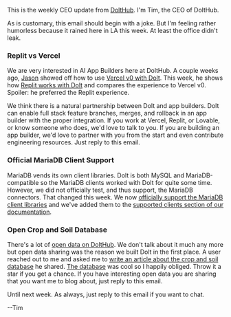 This is the weekly CEO update from [DoltHub](https://www.dolthub.com/). I'm Tim, the CEO of DoltHub. 

As is customary, this email should begin with a joke. But I'm feeling rather humorless because it rained here in LA this week. At least the office didn't leak.

### Replit vs Vercel

We are very interested in AI App Builders here at DoltHub. A couple weeks ago, [Jason](https://www.dolthub.com/team#jason) showed off how to use [Vercel v0 with Dolt](https://www.dolthub.com/blog/?q=vercel). This week, he shows how [Replit works with Dolt](https://www.dolthub.com/blog/2025-10-15-replit-works-with-dolt/) and compares the experience to Vercel v0. Spoiler: he preferred the Replit experience.

We think there is a natural partnership between Dolt and app builders. Dolt can enable full stack feature branches, merges, and rollback in an app builder with the proper integration. If you work at Vercel, Replit, or Lovable, or know someone who does, we'd love to talk to you. If you are building an app builder, we'd love to partner with you from the start and even contribute engineering resources. Just reply to this email.

### Official MariaDB Client Support

MariaDB vends its own client libraries. Dolt is both MySQL and MariaDB-compatible so the MariaDB clients worked with Dolt for quite some time. However, we did not officially test, and thus support, the MariaDB connectors. That changed this week. We now [officially support the MariaDB client libraries](https://www.dolthub.com/blog/2025-10-14-mariadb-client-support/) and we've added them to the [supported clients section of our documentation](https://docs.dolthub.com/sql-reference/supported-clients/clients).

### Open Crop and Soil Database

There's a lot of [open data on DoltHub](https://www.dolthub.com/profile/discover). We don't talk about it much any more but open data sharing was the reason we built Dolt in the first place. A user reached out to me and asked me to [write an article about the crop and soil database](https://www.dolthub.com/blog/2025-10-16-crop-and-soil-database/) he shared. [The database](https://www.dolthub.com/repositories/our-sci/crop_and_soil_dataset) was cool so I happily obliged. Throw it a star if you get a chance. If you have interesting open data you are sharing that you want me to blog about, just reply to this email.

Until next week. As always, just reply to this email if you want to chat.

--Tim